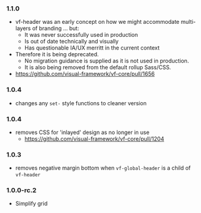 ### 1.1.0

* vf-header was an early concept on how we might accommodate multi-layers of branding ... but:
    * It was never successfully used in production
    * Is out of date technically and visually
    * Has questionable IA/UX merritt in the current context
* Therefore it is being deprecated.
    * No migration guidance is supplied as it is not used in production.
    * It is also being removed from the default rollup Sass/CSS.
* https://github.com/visual-framework/vf-core/pull/1656

### 1.0.4

* changes any `set-` style functions to cleaner version

### 1.0.4

* removes CSS for 'inlayed' design as no longer in use
  * https://github.com/visual-framework/vf-core/pull/1204

### 1.0.3

* removes negative margin bottom when `vf-global-header` is a child of `vf-header`

### 1.0.0-rc.2

* Simplify grid
